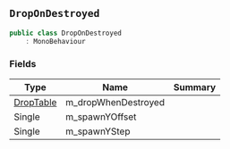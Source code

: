 ## `DropOnDestroyed`

```csharp
public class DropOnDestroyed
    : MonoBehaviour

```

### Fields

| Type | Name | Summary | 
| --- | --- | --- | 
| [DropTable](./DropTable.md) | m_dropWhenDestroyed |  | 
| Single | m_spawnYOffset |  | 
| Single | m_spawnYStep |  | 



